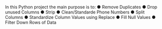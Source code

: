 In this Python project the main purpose is to: 
● Remove Duplicates
● Drop unused Columns
● Strip 
● Clean/Standarde Phone Numbers
● Split Columns
● Standardize Column Values using Replace
● Fill Null Values
● Filter Down Rows of Data
